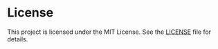 # License

This project is licensed under the MIT License. See the [LICENSE](https://raw.githubusercontent.com/hasanalpzengin/robotframework-browserpom/refs/heads/master/LICENSE) file for details. 